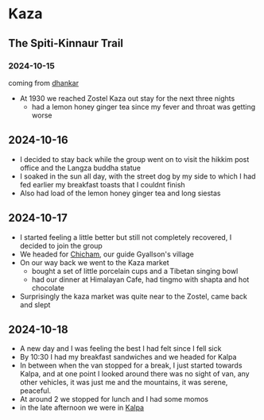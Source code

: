 # Kaza

## The Spiti-Kinnaur Trail

### 2024-10-15

coming from [dhankar](dhankar#2024-10-15)

- At 1930 we reached Zostel Kaza out stay for the next three nights
  - had a lemon honey ginger tea since my fever and throat was getting worse 

## 2024-10-16

- I decided to stay back while the group went on to visit the hikkim post office and the Langza buddha statue
- I soaked in the sun all day, with the street dog by my side to which I had fed earlier my breakfast toasts that I couldnt finish 
- Also had load of the lemon honey ginger tea and long siestas

## 2024-10-17

- I started feeling a little better but still not completely recovered, I decided to join the group
- We headed for [Chicham](chicham#2024-10-17), our guide Gyallson's village
- On our way back we went to the Kaza market
  - bought a set of little porcelain cups and a Tibetan singing bowl
  - had our dinner at Himalayan Cafe, had tingmo with shapta and hot chocolate
- Surprisingly the kaza market was quite near to the Zostel, came back and slept

## 2024-10-18

- A new day and I was feeling the best I had felt since I fell sick
- By 10:30 I had my breakfast sandwiches and we headed for Kalpa
- In between when the van stopped for a break, I just started towards Kalpa, and at one point I looked around there was no sight of van, any other vehicles, it was just me and the mountains, it was serene, peaceful.
- At around 2 we stopped for lunch and I had some momos 
- in the late afternoon we were in [Kalpa](kalpa#2024-10-18)